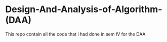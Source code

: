 # Design-And-Analysis-of-Algorithm-(DAA)
This repo contain all the code that i had done in sem IV for the DAA 
